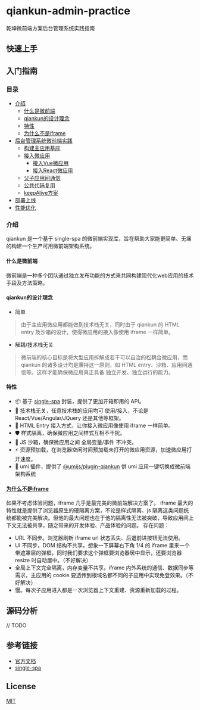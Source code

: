 # qiankun-admin-practice
乾坤微前端方案后台管理系统实践指南

## 快速上手

## 入门指南
### 目录
- [介绍](#1)
  - [什么是微前端](#1-1)
  - [qiankun的设计理念](#1-2)
  - [特性](#1-3)
  - [为什么不是iframe](#1-4)
- [后台管理系统微前端实践](#2)
  - [构建主应用基座](#2-1)
  - [接入微应用](#2-2)
    - [接入Vue微应用](#2-2-1)
    - [接入React微应用](#2-2-2)
  - [父子应用间通信](#2-3)
  - [公共代码复用](#2-4)
  - [keepAlive方案](#2-5)
- [部署上线](#3)
- [性能优化](#4)
### <span id="1"> 介绍</span>
qiankun 是一个基于 single-spa 的微前端实现库，旨在帮助大家能更简单、无痛的构建一个生产可用微前端架构系统。
#### <span id="1-1">什么是微前端</span>
微前端是一种多个团队通过独立发布功能的方式来共同构建现代化web应用的技术手段及方法策略。
#### <span id="1-2">qiankun的设计理念</span>
- 简单
> 由于主应用微应用都能做到技术栈无关，同时由于 qiankun 的 HTML entry 及沙箱的设计，使得微应用的接入像使用 iframe 一样简单。

- 解耦/技术栈无关
> 微前端的核心目标是将大型应用拆解成若干可以自治的松耦合微应用，而 qiankun 的诸多设计均是秉持这一原则，如 HTML entry、沙箱、应用间通信等。这样才能确保微应用真正具备 独立开发、独立运行的能力。
#### <span id="1-3">特性</span>
- 📦 基于 [single-spa](https://github.com/single-spa/single-spa) 封装，提供了更加开箱即用的 API。
- 📱 技术栈无关，任意技术栈的应用均可 使用/接入，不论是 React/Vue/Angular/JQuery 还是其他等框架。
- 💪 HTML Entry 接入方式，让你接入微应用像使用 iframe 一样简单。
- 🛡​ 样式隔离，确保微应用之间样式互相不干扰。
- 🧳 JS 沙箱，确保微应用之间 全局变量/事件 不冲突。
- ⚡️ 资源预加载，在浏览器空闲时间预加载未打开的微应用资源，加速微应用打开速度。
- 🔌 umi 插件，提供了 [@umijs/plugin-qiankun](https://github.com/umijs/plugins/tree/master/packages/plugin-qiankun) 供 umi 应用一键切换成微前端架构系统
#### <span id="1-4">[为什么不是iframe](https://www.yuque.com/kuitos/gky7yw/gesexv)</span>
如果不考虑体验问题，iframe 几乎是最完美的微前端解决方案了。
iframe 最大的特性就是提供了浏览器原生的硬隔离方案，不论是样式隔离、js 隔离这类问题统统都能被完美解决。但他的最大问题也在于他的隔离性无法被突破，导致应用间上下文无法被共享，随之带来的开发体验、产品体验的问题。
存在问题：
* URL 不同步。浏览器刷新 iframe url 状态丢失、后退前进按钮无法使用。
* UI 不同步，DOM 结构不共享。想象一下屏幕右下角 1/4 的 iframe 里来一个带遮罩层的弹框，同时我们要求这个弹框要浏览器居中显示，还要浏览器 resize 时自动居中。（不好解决）
* 全局上下文完全隔离，内存变量不共享。iframe 内外系统的通信、数据同步等需求，主应用的 cookie 要透传到根域名都不同的子应用中实现免登效果。（不好解决）
* 慢。每次子应用进入都是一次浏览器上下文重建、资源重新加载的过程。
## 源码分析
// TODO

## 参考链接
- [官方文档](https://qiankun.umijs.org/zh/guide)
- [single-spa](https://github.com/single-spa/single-spa)
## License
[MIT](./LICENSE)

